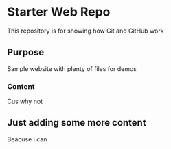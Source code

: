 # Starter Web Repo

This repository is for showing how Git and GitHub work

## Purpose

Sample website with plenty of files for demos

### Content
Cus why not

## Just adding some more content
Beacuse i can
